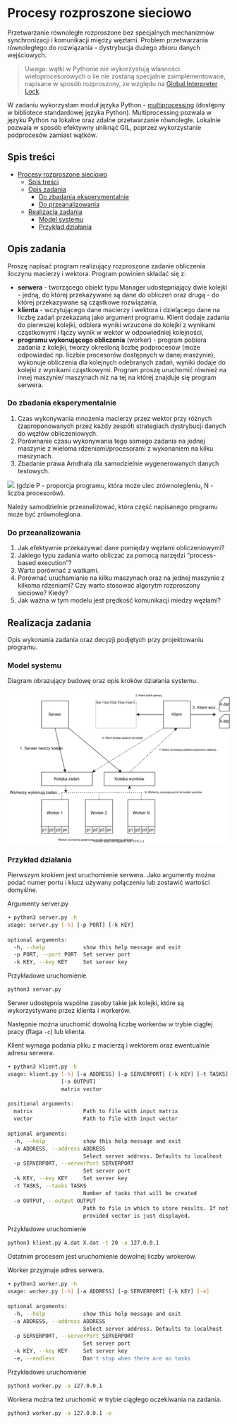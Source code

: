 # Procesy rozproszone sieciowo

Przetwarzanie równoległe rozproszone bez specjalnych mechanizmów synchronizacji i komunikacji między węzłami. Problem przetwarzania równoległego do rozwiązania - dystrybucja dużego zbioru danych wejściowych.

> Uwaga: wątki w Pythonie nie wykorzystują własności wieloprocesorowych o ile nie zostaną specjalnie zaimplementowane, napisane w sposób rozproszony, ze względu na [Global Interpreter Lock](https://wiki.python.org/moin/GlobalInterpreterLock).

W zadaniu wykorzystam moduł języka Python - [multiprocessing](https://docs.python.org/2/library/multiprocessing.html) (dostępny w bibliotece standardowej języka Python). Multiprocessing pozwala w języku Python na lokalne oraz zdalne przetwarzanie równoległe. Lokalnie pozwala w sposób efektywny uniknąć GIL, poprzez wykorzystanie podprocesów zamiast wątków.

## Spis treści

- [Procesy rozproszone sieciowo](#procesy-rozproszone-sieciowo)
  - [Spis treści](#spis-treści)
  - [Opis zadania](#opis-zadania)
    - [Do zbadania eksperymentalnie](#do-zbadania-eksperymentalnie)
    - [Do przeanalizowania](#do-przeanalizowania)
  - [Realizacja zadania](#realizacja-zadania)
    - [Model systemu](#model-systemu)
    - [Przykład działania](#przykład-działania)

## Opis zadania

Proszę napisać program realizujący rozproszone zadanie obliczenia iloczynu macierzy i wektora. Program powinien składać się z:

- **serwera** - tworzącego obiekt typu Manager udostępniający dwie kolejki - jedną, do której przekazywane są dane do obliczeń oraz drugą - do której przekazywane są cząstkowe rozwiązania,
- **klienta** - wczytującego dane macierzy i wektora i dzielącego dane na liczbę zadań przekazaną jako argument programu. Klient dodaje zadania do pierwszej kolejki, odbiera wyniki wrzucone do kolejki z wynikami cząstkowymi i łączy wynik w wektor w odpowiedniej kolejności,
- **programu wykonującego obliczenia** (worker) - program pobiera zadania z kolejki, tworzy określoną liczbę podprocesów (może odpowiadać np. liczbie procesorów dostępnych w danej maszynie), wykonuje obliczenia dla kolejnych odebranych zadań, wyniki dodaje do kolejki z wynikami cząstkowymi. Program proszę uruchomić również na innej maszynie/ maszynach niż na tej na której znajduje się program serwera.

### Do zbadania eksperymentalnie

1. Czas wykonywania mnożenia macierzy przez wektor przy różnych (zaproponowanych przez każdy zespół) strategiach dystrybucji danych do węzłów obliczeniowych.
2. Porównanie czasu wykonywania tego samego zadania na jednej maszynie z wieloma rdzeniami/procesorami z wykonaniem na kilku maszynach.
3. Zbadanie prawa Amdhala dla samodzielnie wygenerowanych danych testowych.   
<img src="https://render.githubusercontent.com/render/math?math=\dfrac{1}{(1-P)%2B\dfrac{P}{N}}">  
(gdzie P - proporcja programu, która może ulec zrównolegleniu, N - liczba procesorów).

Należy samodzielnie przeanalizować, która część napisanego programu może być zrównoleglona.

### Do przeanalizowania

1. Jak efektywnie przekazywać dane pomiędzy węzłami obliczeniowymi?
2. Jakiego typu zadania warto obliczać za pomocą narzędzi “process-based execution”?
3. Warto porównać z watkami.
4. Porównać uruchamianie na kilku maszynach oraz na jednej maszynie z kilkoma rdzeniami? Czy warto stosować algorytm rozproszony sieciowo? Kiedy?
5. Jak ważna w tym modelu jest prędkość komunikacji miedzy węzłami?

## Realizacja zadania

Opis wykonania zadania oraz decyzji podjętych przy projektowaniu programu.

### Model systemu

Diagram obrazujący budowę oraz opis kroków działania systemu.

<img src="./Modele/Model_dzialania_i_architektury.svg">

### Przykład działania

Pierwszym krokiem jest uruchomienie serwera. Jako argumenty można podać numer portu i klucz używany połączeniu lub zostawić wartości domyślne.

Argumenty server.py

```bash
➜ python3 server.py -h 
usage: server.py [-h] [-p PORT] [-k KEY]

optional arguments:
  -h, --help            show this help message and exit
  -p PORT, --port PORT  Set server port
  -k KEY, --key KEY     Set server key
```

Przykładowe uruchomienie

```bash
python3 server.py
```

Serwer udostępnia wspólne zasoby takie jak kolejki, które są wykorzystywane przez klienta i workerów.

Następnie można uruchomić dowolną liczbę workerów w trybie ciągłej pracy (flaga `-c`) lub klienta.

Klient wymaga podania pliku z macierzą i wektorem oraz ewentualnie adresu serwera.

```bash
➜ python3 klient.py -h                         
usage: klient.py [-h] [-a ADDRESS] [-p SERVERPORT] [-k KEY] [-t TASKS]
                 [-o OUTPUT]
                 matrix vector

positional arguments:
  matrix                Path to file with input matrix
  vector                Path to file with input vector

optional arguments:
  -h, --help            show this help message and exit
  -a ADDRESS, --address ADDRESS
                        Select server address. Defaults to localhost
  -p SERVERPORT, --serverPort SERVERPORT
                        Set server port
  -k KEY, --key KEY     Set server key
  -t TASKS, --tasks TASKS
                        Number of tasks that will be created
  -o OUTPUT, --output OUTPUT
                        Path to file in which to store results. If not
                        provided vector is just displayed.
```

Przykładowe uruchomienie

```bash
python3 klient.py A.dat X.dat -t 20 -a 127.0.0.1
```

Ostatnim procesem jest uruchomienie dowolnej liczby wrokerów.

Worker przyjmuje adres serwera.

```bash
➜ python3 worker.py -h
usage: worker.py [-h] [-a ADDRESS] [-p SERVERPORT] [-k KEY] [-e]

optional arguments:
  -h, --help            show this help message and exit
  -a ADDRESS, --address ADDRESS
                        Select server address. Defaults to localhost
  -p SERVERPORT, --serverPort SERVERPORT
                        Set server port
  -k KEY, --key KEY     Set server key
  -e, --endless         Don't stop when there are no tasks
```

Przykładowe uruchomienie

```bash
python3 worker.py -a 127.0.0.1
```

Workera można też uruchomić w trybie ciągłego oczekiwania na zadania.

```bash
python3 worker.py -a 127.0.0.1 -e
```
